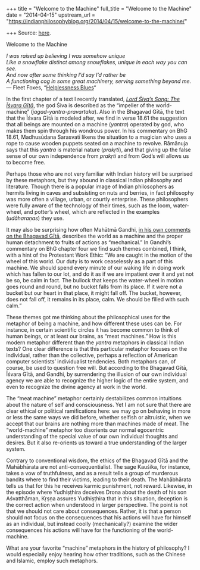 +++
title = "Welcome to the Machine"
full_title = "Welcome to the Machine"
date = "2014-04-15"
upstream_url = "https://indianphilosophyblog.org/2014/04/15/welcome-to-the-machine/"

+++
Source: [here](https://indianphilosophyblog.org/2014/04/15/welcome-to-the-machine/).

Welcome to the Machine

*I was raised up believing I was somehow unique*  
*Like a snowflake distinct among snowflakes, unique in each way you can
see.*  
*And now after some thinking I’d say I’d rather be*  
*A functioning cog in some great machinery, serving something beyond
me.*  
— Fleet Foxes, “[Helplessness
Blues](http://www.last.fm/music/Fleet+Foxes/_/Helplessness+Blues?ac=helplessness%20blues)“[  
](https://www.youtube.com/watch?v=6mR8Z-gmK1g)

In the first chapter of a text I recently translated, [*Lord Śiva’s
Song: The Īśvara
Gītā*](http://www.amazon.com/Lord-Sivas-Song-Isvara-Gita/dp/1438451016),
the god Śiva is described as the “impeller of the world-machine”
(*jagad-yantra-pravartaka*). Also in the Bhagavad Gītā, the text that
the Īśvara Gītā is modeled after, we find in verse 18.61 the suggestion
that all beings are mounted on a machine (*yantra*) operated by god, who
makes them spin through his wondrous power. In his commentary on BhG
18.61, Madhusūdana Sarasvatī likens the situation to a magician who uses
a rope to cause wooden puppets seated on a machine to revolve. Rāmānuja
says that this *yantra* is material nature (*prakṛti*), and that giving
up the false sense of our own independence from *prakṛti* and from God’s
will allows us to become free.

Perhaps those who are not very familiar with Indian history will be
surprised by these metaphors, but they abound in classical Indian
philosophy and literature. Though there is a popular image of Indian
philosophers as hermits living in caves and subsisting on nuts and
berries, in fact philosophy was more often a village, urban, or courtly
enterprise. These philosophers were fully aware of the technology of
their times, such as the loom, water-wheel, and potter’s wheel, which
are reflected in the examples (*udāharaṇas*) they use.

It may also be surprising how often Mahātmā Gandhi, [in his own comments
on the Bhagavad
Gītā](https://books.google.com/books?id=HUbUcXcXES8C&pg=PA64&lpg=PA64&dq=We+are+caught+in+the+motion+of+the+wheel+of+this+world.+Our+duty+is+to+work+ceaselessly+as+a+part+of+this+machine.+We+should+spend+every+minute+of+our+waking+life+in+doing+work+which+has+fallen+to+our+lot,+and+do+it+as+if+we+are+impatient+over+it+and+yet+not+be+so,+be+calm+in+fact.+The+bullock+that+keeps+the+water-wheel+in+motion+goes+round+and+round,+but+no+bucket+falls+from+its+place.+If+it+were+not+a+bucket+but+our+heart+in+that+place,+it+might+fall+off.+The+bucket,+however,+does+not+fall+off,+it+remains+in+its+place,+calm.+We+should+be+filled+with+such+calm.&source=bl&ots=8cjMt35iRC&sig=ACfU3U2HOp44WffwjfcCe_kWrfTusOmwvA&hl=en&sa=X&ved=2ahUKEwic6f_FgsLmAhXvhOAKHVTlBAgQ6AEwCnoECAgQAQ#v=onepage&q&f=false),
describes the world as a machine and the proper human detachment to
fruits of actions as “mechanical.” In Gandhi’s commentary on BhG chapter
four we find such themes combined, I think, with a hint of the
Protestant Work Ethic: “We are caught in the motion of the wheel of this
world. Our duty is to work ceaselessly as a part of this machine. We
should spend every minute of our waking life in doing work which has
fallen to our lot, and do it as if we are impatient over it and yet not
be so, be calm in fact. The bullock that keeps the water-wheel in motion
goes round and round, but no bucket falls from its place. If it were not
a bucket but our heart in that place, it might fall off. The bucket,
however, does not fall off, it remains in its place, calm. We should be
filled with such calm.”

These themes got me thinking about the philosophical uses for the
metaphor of being a machine, and how different these uses can be. For
instance, in certain scientific circles it has become common to think of
human beings, or at least our brains, as “meat machines.” How is this
modern metaphor different than the *yantra* metaphors in classical
Indian texts? One clear difference is that this particular metaphor
focuses on the individual, rather than the collective, perhaps a
reflection of American computer scientists’ individualist tendencies.
Both metaphors can, of course, be used to question free will. But
according to the Bhagavad Gītā, Īśvara Gītā, and Gandhi, by surrendering
the illusion of our own individual agency we are able to recognize the
higher logic of the entire system, and even to recognize the divine
agency at work in the world.

The “meat machine” metaphor certainly destabilizes common intuitions
about the nature of self and consciousness. Yet I am not sure that there
are clear ethical or political ramifications here: we may go on behaving
in more or less the same ways we did before, whether selfish or
altruistic, when we accept that our brains are nothing more than
machines made of meat. The “world-machine” metaphor too disorients our
normal egocentric understanding of the special value of our own
individual thoughts and desires. But it also re-orients us toward a true
understanding of the larger system.

Contrary to conventional wisdom, the ethics of the Bhagavad Gītā and the
Mahābhārata are not anti-consequentialist. The sage Kauśika, for
instance, takes a vow of truthfulness, and as a result tells a group of
murderous bandits where to find their victims, leading to their death.
The Mahābhārata tells us that for this he receives karmic punishment,
not reward. Likewise, in the episode where Yudhiṣṭhira deceives Drona
about the death of his son Aśvatthāman, Kṛṣṇa assures Yudhiṣṭhira that
in this situation, deception is the correct action when understood in
larger perspective. The point is not that we should not care about
consequences. Rather, it is that a person should not focus on the
consequences that his actions will have for himself as an individual,
but instead coolly (mechanically?) examine the wider consequences his
actions will have for the functioning of the world-machine.

What are your favorite “machine” metaphors in the history of philosophy?
I would especially enjoy hearing how other traditions, such as the
Chinese and Islamic, employ such metaphors.
